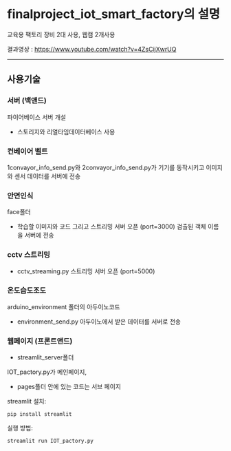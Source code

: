 # finalproject_iot_smart_factory의 설명

교육용 팩토리 장비 2대 사용, 웹캠 2개사용

결과영상 : <https://www.youtube.com/watch?v=4ZsCijXwrUQ>

---
## 사용기술
### 서버 (백앤드)
파이어베이스 서버 개설

* 스토리지와 리얼타임데이터베이스 사용

### 컨베이어 벨트 
1convayor_info_send.py와 2convayor_info_send.py가 기기를 동작시키고 이미지와 센서 데이터를 서버에 전송

### 안면인식
face폴더

 * 학습할 이미지와 코드 그리고 스트리밍 서버 오픈 (port=3000)
 검출된 객체 이름을 서버에 전송

 ### cctv 스트리밍
* cctv_streaming.py 스트리밍 서버 오픈 (port=5000)

### 온도습도조도
arduino_environment 폴더의 아두이노코드

* environment_send.py 아두이노에서 받은 데이터를 서버로 전송

### 웹페이지 (프론트앤드)
* streamlit_server폴더

IOT_pactory.py가 메인페이지,
* pages폴더 안에 있는 코드는 서브 페이지

streamlit 설치:

    pip install streamlit

실행 방법:

    streamlit run IOT_pactory.py



